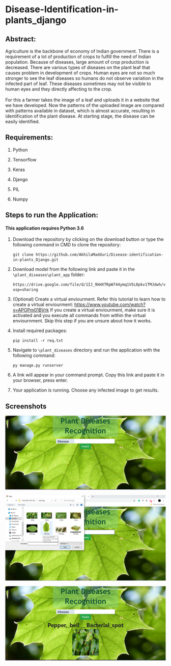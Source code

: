# Disease-Identification-in-plants_django

<h2> <b> Abstract: </b> </h2>

Agriculture is the backbone of economy of Indian government. There is a requirement of a lot of production of crops to fulfill the need of Indian population. Because of
diseases, large amount of crop production is decreased. There are various types of diseases on the plant leaf that causes problem in development of crops. Human eyes are not so much stronger to see the leaf diseases so humans do not observe variation in the infected part of leaf. These diseases sometimes may not be visible to human eyes and they directly affecting to the crop. 
<br></br>
For this a farmer takes the image of a leaf and uploads it in a website that we have developed. Now the patterns of the uploaded image are compared with patterns available in dataset, which is almost accurate, resulting in identification of the plant disease. At starting stage, the disease can be easily identified.

<h2><b> Requirements: </b></h2>

1. Python  

2. Tensorflow

3. Keras

4. Django 

5. PIL 

6. Numpy 

<h2><B> Steps to run the Application: </b></h2>
<h4> <b> This application requires Python 3.6 </b> </h4>

1. Download the repository by clicking on the download button or type the following command in CMD to clone the repository:

       git clone https://github.com/AkhilaMadduri/Disease-identification-in-plants_Django.git

2. Download model from the following link and paste it in the `\plant_diseases\plant_app` folder:

       https://drive.google.com/file/d/1IJ_9kHXTRpW744ymq1V5L0pkv1TMJdwh/view?usp=sharing

3. (Optional) Create a virtual enviourment. Refer this tutorial to learn how to create a virtual enviourment: https://www.youtube.com/watch?v=APOPm01BVrk  If you create a           virtual enviourment, make sure it is activated and you execute all commands from within the virtual enviournment. Skip this step if you are unsure about how it works.
  
4. Install required packages:

       pip install -r req.txt

5. Navigate to `\plant_diseases` directory and run the application with the following command:

       py manage.py runserver

6. A link will appear in your command prompt. Copy this link and paste it in your browser, press enter.

7. Your application is running. Choose any infected image to get results.

<h2><b> Screenshots </b></h2>


![](screenshots/home.PNG "Home Page")


![](screenshots/choose_img.png "Choose Image")


![](screenshots/Output_img.PNG "Output of running manage.py")


       
       


